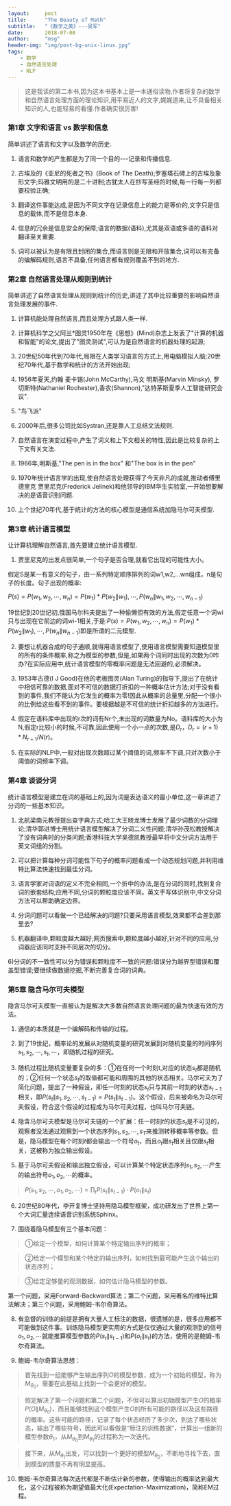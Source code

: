 ```yaml
---
layout:     post
title:      "The Beauty of Math"
subtitle:   "《数学之美》---吴军"
date:       2018-07-08
author:     "msg"
header-img: "img/post-bg-unix-linux.jpg"
tags:
    - 数学
    - 自然语言处理
    - NLP
---
```



> 这是我读的第二本书,因为这本书基本上是一本通俗读物,作者将复杂的数学和自然语言处理方面的理论知识,用平易近人的文字,娓娓道来,让不具备相关知识的人,也能轻易的看懂.作者确实很厉害!

### 第1章 文字和语言 vs 数学和信息

简单讲述了语言和文字以及数学的历史.

1) 语言和数学的产生都是为了同一个目的---记录和传播信息.

2) 古埃及的《亚尼的死者之书》(Book of The Death);罗塞塔石碑上的古埃及象形文字;玛雅文明用的是二十进制;古犹太人在抄写圣经的时候,每一行每一列都要校验正确;

3) 翻译这件事能达成,是因为不同文字在记录信息上的能力是等价的,文字只是信息的载体,而不是信息本身.

4) 信息的冗余是信息安全的保障;语言的数据(语料),尤其是双语或多语的语料对翻译至关重要.

5) 词可以被认为是有限且封闭的集合,而语言则是无限和开放集合,词可以有完备的编解码规则,语言不具备,任何语言都有规则覆盖不到的地方.

### 第2章 自然语言处理从规则到统计
简单讲述了自然语言处理从规则到统计的历史,讲述了其中比较重要的影响自然语言处理发展的事件.

1) 计算机能处理自然语言,而且处理方式跟人类一样.

2) 计算机科学之父阿兰*图灵1950年在《思想》(Mind)杂志上发表了"计算的机器和智能"的论文,提出了"图灵测试",可认为是自然语言的机器处理的起源;

3) 20世纪50年代到70年代,局限在人类学习语言的方式上,用电脑模拟人脑;20世纪70年代,基于数学和统计的方法开始出现;

4) 1956年夏天,约翰 麦卡锡(John McCarthy),马文 明斯基(Marvin Minsky), 罗切斯特(Nathaniel Rochester),香农(Shannon),"达特茅斯夏季人工智能研究会议".

5) "鸟飞派"

6) 2000年后,很多公司比如Systran,还是靠人工总结文法规则.

7) 自然语言在演变过程中,产生了词义和上下文相关的特性,因此是比较复杂的上下文有关文法.

8) 1966年,明斯基,"The pen is in the box" 和"The box is in the pen"

9) 1970年统计语言学的出现,使自然语言处理获得了今天非凡的成就,推动者傅里德里克 贾里尼克(Frederick Jelinek)和他领导的IBM华生实验室,一开始想要解决的是语音识别问题.

10) 上个世纪70年代,基于统计的方法的核心模型是通信系统加隐马尔可夫模型.

### 第3章 统计语言模型
让计算机理解自然语言,首先要建立统计语言模型.

1) 贾里尼克的出发点很简单,一个句子是否合理,就看它出现的可能性大小。

 假定S是某一有意义的句子，由一系列特定顺序排列的词w1,w2,...wn组成，n是句子的长度。句子出现的概率:

 $P(s)=P(w_1,w_2,\cdots,w_n)=P(w_1)*P(w_2\|w_1),\cdots,P(w_n{\|}w_1,w_2,\cdots,w_{n-1})$

 19世纪到20世纪初,俄国马尔科夫提出了一种偷懒但有效的方法,假定任意一个词wi只与出现在它前边的词wi-1相关,于是:$P(s)=P(w_1,w_2,\cdots,w_n)=P(w_1)*P(w_2\|w_1),\cdots,P(w_n{\|}w_{n-1})$即是所谓的二元模型.

2) 要想让机器合成的句子通顺,就得用语言模型了,使用语言模型需要知道模型里的所有的条件概率,称之为模型的参数,但是,如果两个词同时出现的次数为0咋办?在实际应用中,统计语言模型的零概率问题是无法回避的,必须解决。

3) 1953年古德(I J Good)在他的老板图灵(Alan Turing)的指导下,提出了在统计中相信可靠的数据,面对不可信的数据打折扣的一种概率估计方法;对于没有看到的事件,我们不能认为它发生的概率为零!因此从概率的总量里,分配一个很小的比例给这些看不到的事件。要根据越是不可信的统计折扣越多的方法进行。

4) 假定在语料库中出现的r次的词有Nr个,未出现的词数量为No。语料库的大小为N,假定r比较小的时候,不可靠,因此使用一个小一点的次数,是$D_r$，$D_r=(r+1)*N_{r+1}/N(r)$。

5) 在实际的NLP中,一般对出现次数超过某个阈值的词,频率不下调,只对次数小于阈值的词频率下调。

### 第4章 谈谈分词

统计语言模型是建立在词的基础上的,因为词是表达语义的最小单位,这一章讲述了分词的一些基本知识。

1) 北航梁南元教授提出查字典方式;哈工大王晓龙博士发展了最少词数的分词理论;清华郭进博士用统计语言模型解决了分词二义性问题;清华孙茂松教授解决了没有词典时的分类问题;香港科技大学吴德凯教授最早将中文分词方法用于英文词组的分割。

2) 可以把计算每种分词可能性下句子的概率问题看成一个动态规划问题,并利用维特比算法快速找到最佳分词。

3) 语言学家对词语的定义不完全相同,一个折中的办法,是在分词的同时,找到复合词的嵌套结构;应用不同,分词的颗粒度应该不同。英文手写体识别中,中文分词方法可以帮助确定边界。

4) 分词问题可以看做一个已经解决的问题?只要采用语言模型,效果都不会差到那里去?

5) 机器翻译中,颗粒度越大越好;网页搜索中,颗粒度越小越好,针对不同的应用,分词器应该同时支持不同层次的切分。

6)分词的不一致性可以分为错误和颗粒度不一致的问题:错误分为越界型错误和覆盖型错误;要继续做数据挖掘,不断完善复合词的词典。


### 第5章 隐含马尔可夫模型

隐含马尔可夫模型一直被认为是解决大多数自然语言处理问题的最为快速有效的方法。

1) 通信的本质就是一个编解码和传输的过程。

2) 到了19世纪，概率论的发展从对随机变量的研究发展到对随机变量的时间序列$s_1,s_2,\cdots,s_t,\cdots$，即随机过程的研究。

3) 随机过程比随机变量要复杂的多：①在任何一个时刻t,对应的状态$s_t$都是随机的；②任何一个状态$s_t$的取值都可能和周围的其他的状态相关。马尔可夫为了简化问题，提出了一种假设，即任一时刻的状态$s_t$只与其前一时刻的状态$s_{t-1}$相关，即$P(s_t\|s_1,s_2,\cdots,s_{t-1}) = P(s_t\|s_{t-1})$。这个假设，后来被命名为马尔可夫假设，符合这个假设的过程成为马尔可夫过程，也叫马尔可夫链。

4) 隐含马尔可夫模型是马尔可夫链的一个扩展：任一时刻$t$的状态$s_t$是不可见的，观察者没法通过观察到一个状态序列$s_1,s_2,\cdots,s_T$来推测转移概率等参数。但是，隐马模型在每个时刻$t$都会输出一个符号$o_t$，而且$o_t$跟$s_t$相关且仅跟$s_t$相关，这被称为独立输出假设。

5) 基于马尔可夫假设和输出独立假设，可以计算某个特定状态序列$s_1,s_2,\cdots$产生的输出符号$o_1,o_2,\cdots$的概率。

> $P(s_1,s_2,\cdots,o_1,o_2,\cdots) = \prod_{t}P(s_t\|s_{t-1}) \cdot P(o_t\|s_t)$

6) 20世纪80年代，李开复博士坚持用隐马模型框架，成功研发出了世界上第一个大词汇量连续语音识别系统Sphinx。

7) 围绕着隐马模型有三个基本问题：

> ①给定一个模型，如何计算某个特定输出序列的概率；

> ②给定一个模型和某个特定的输出序列，如何找到最可能产生这个输出的状态序列；

> ③给定足够量的观测数据，如何估计隐马模型的参数。

第一个问题，采用Forward-Backward算法；第二个问题，采用著名的维特比算法解决；第三个问题，采用鲍姆-韦尔奇算法。

8) 有监督的训练的前提是拥有大量人工标注的数据，很遗憾的是，很多应用都不可能做到这件事。训练隐马模型更实用的方式是仅仅通过大量的观测到的信号$o_1,o_2,\cdots$就能推算模型参数的$P(s_t\|s_{t-1})$和$P(o_t\|s_t)$的方法，使用的是鲍姆-韦尔奇算法。

9) 鲍姆-韦尔奇算法思想：

> 首先找到一组能够产生输出序列$O$的模型参数，成为一个初始的模型，称为$M_{\theta_0}$，需要在此基础上找到一个会更好的模型。

> 假定解决了第一个问题和第二个问题，不但可以算出初始模型产生$O$的概率$P(O\|M_{\theta_0})$，而且能够找到这个模型产生$O$的所有可能的路径以及这些路径的概率。这些可能的路径，记录了每个状态经历了多少次，到达了哪些状态，输出了哪些符号，因此可以看做是“标注的训练数据”，计算出一组新的模型参数$\theta_1$，从$M_{\theta_0}$到$M_{\theta_1}$的过程称为一次迭代。

> 接下来，从$M_{\theta_1}$出发，可以找到一个更好的模型$M_{\theta_2}$，不断地寻找下去，直到模型的质量不再有明显提高。

10) 鲍姆-韦尔奇算法每次迭代都是不断估计新的参数，使得输出的概率达到最大化，这个过程被称为期望值最大化(Expectation-Maximization)，简称EM过程。